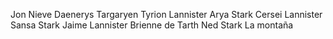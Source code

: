 Jon Nieve
Daenerys Targaryen
Tyrion Lannister
Arya Stark
Cersei Lannister
Sansa Stark
Jaime Lannister
Brienne de Tarth
Ned Stark
La montaña
